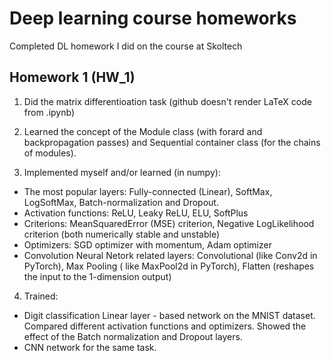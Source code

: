 # Deep learning course homeworks
Completed DL homework I did on the course at Skoltech

## Homework 1 (HW_1)
1. Did the matrix differentioation task (github doesn't render LaTeX code from .ipynb)
2. Learned the concept of the  Module class (with forard and backpropagation passes) and Sequential container class (for the chains of modules).

3. Implemented myself and/or learned (in numpy):

  * The most popular layers: Fully-connected (Linear), SoftMax, LogSoftMax, Batch-normalization and Dropout.
  * Activation functions: ReLU, Leaky ReLU, ELU, SoftPlus
  * Criterions: MeanSquaredError (MSE) criterion, Negative LogLikelihood criterion (both numerically stable and unstable)
  * Optimizers: SGD optimizer with momentum, Adam optimizer
  * Convolution Neural Netork related layers: Convolutional (like Conv2d in PyTorch), Max Pooling ( like MaxPool2d in PyTorch), Flatten (reshapes the input to the 1-dimension output)

4. Trained:
  * Digit classification Linear layer - based network on the MNIST dataset. Compared different activation functions and optimizers. Showed the effect of the Batch normalization and Dropout layers.
  * CNN network for the same task.
